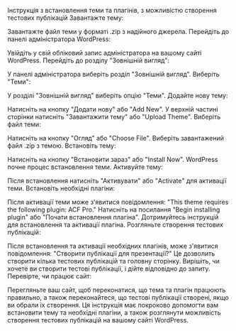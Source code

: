 Інструкція з встановлення теми та плагінів, з можливістю створення тестових публікацій
Завантажте тему:

Завантажте файл теми у форматі .zip з надійного джерела.
Перейдіть до панелі адміністратора WordPress:

Увійдіть у свій обліковий запис адміністратора на вашому сайті WordPress.
Перейдіть до розділу "Зовнішній вигляд":

У панелі адміністратора виберіть розділ "Зовнішній вигляд".
Виберіть "Теми":

У розділі "Зовнішній вигляд" виберіть опцію "Теми".
Додайте нову тему:

Натисніть на кнопку "Додати нову" або "Add New".
У верхній частині сторінки натисніть "Завантажити тему" або "Upload Theme".
Виберіть файл теми:

Натисніть на кнопку "Огляд" або "Choose File".
Виберіть завантажений файл .zip з темою.
Встановіть тему:

Натисніть на кнопку "Встановити зараз" або "Install Now".
WordPress почне процес встановлення теми.
Активуйте тему:

Після встановлення натисніть "Активувати" або "Activate" для активації теми.
Встановіть необхідні плагіни:

Після активації теми може з'явитися повідомлення: "This theme requires the following plugin: ACF Pro."
Натисніть на посилання "Begin installing plugin" або "Почати встановлення плагіна".
Дотримуйтесь інструкцій для встановлення та активації плагіна.
Розгляньте створення тестових публікацій:

Після встановлення та активації необхідних плагінів, може з'явитися повідомлення: "Створити публікації для презентації?"
Це дозволить створити кілька тестових публікацій та головну сторінку.
Вирішіть, чи хочете ви створити тестові публікації, і дійте відповідно до запиту.
Перевірте, чи працює сайт:

Перегляньте ваш сайт, щоб переконатися, що тема та плагін працюють правильно, а також переконайтеся, що тестові публікації створені, якщо ви обрали їх створення.
Ця інструкція має покроково допомогти вам встановити тему та необхідні плагіни, а також розглянути можливість створення тестових публікацій на вашому сайті WordPress.
